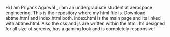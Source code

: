 Hi I am Priyank Agarwal , i am an undergraduate student at aerospace engineering.
This is the repository where my html file is. 
Download abtme.html and index.html both.
index.html is the main page and its linked with abtme.html. Also the css and js are written within the html.
Its designed for all size of screens, has a gaming look and is completely responsive!
